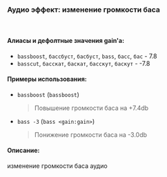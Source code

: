 ### **Аудио эффект: изменение громкости баса**
<br>

#### **Алиасы и дефолтные значения gain'а**:
- `bassboost`, `бассбуст`, `басбуст`, `bass`, `басс`, `бас` - 7.8
- `basscut`, `басскат`, `баскат`, `басскут`, `баскут` - -7.8

#### **Примеры использования**:
- `bassboost` (`bassboost`)
  > Повышение громкости баса на +7.4db
- `bass -3` (`bass <gain:gain>`)
  > Понижение громкости баса на -3.0db


#### **Описание**:
изменение громкости баса аудио
